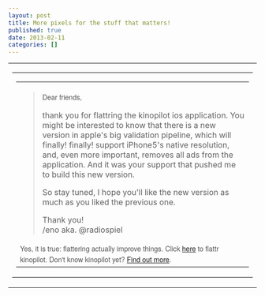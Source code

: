 ```yaml
---
layout: post
title: More pixels for the stuff that matters!
published: true
date: 2013-02-11
categories: []
---
```

<table style="margin: 0px auto; border-width: 0px;" width="750px">

<tr>
<td valign="top" style="vertical-align: top;">
<table style="margin-left: auto; margin-right: auto; border-width: 0px;" width="700px">

<tr>
<td valign="top" style="vertical-align: top;" width="100%">
<table style="" width="100%">

<tr>
<td valign="top" style="vertical-align: top;">
<blockquote>
<p style="font-size: 14px; color: #535353; line-height: 22px; font-family: Helvetica Neue, Helvetica, Arial, sans-serif; margin: 17px 0px 0px; padding: 0px;">Dear friends,<p />thank you for flattring the kinopilot ios application. You might be interested to know that there is a new version in apple's big validation pipeline, which will finally! finally! support iPhone5's native resolution, and, even more important, removes all ads from the application. And it was your support that pushed me to build this new version.<p />So stay tuned, I hope you'll like the new version as much as you liked the previous one.<p />Thank you!<br />/eno aka. @radiospiel</p>
</blockquote>
<p style="font-size: 14px; color: #535353; line-height: 22px; font-family: Helvetica Neue, Helvetica, Arial, sans-serif; margin: 17px 0px 0px; padding: 0px;">Yes, it is true: flattering actually improve things. Click <span style="color: #000000;"><a href="https://flattr.com/donation/give/to/radiospiel" title="give-to-radiospiel">here</a></span> to flattr kinopilot. Don't know kinopilot yet? <a href="http://www.kinopilotapp.de">Find out more</a>.</p>
</td>
</tr>

</table>
</td>
</tr>

</table>
</td>
</tr>

</table>
